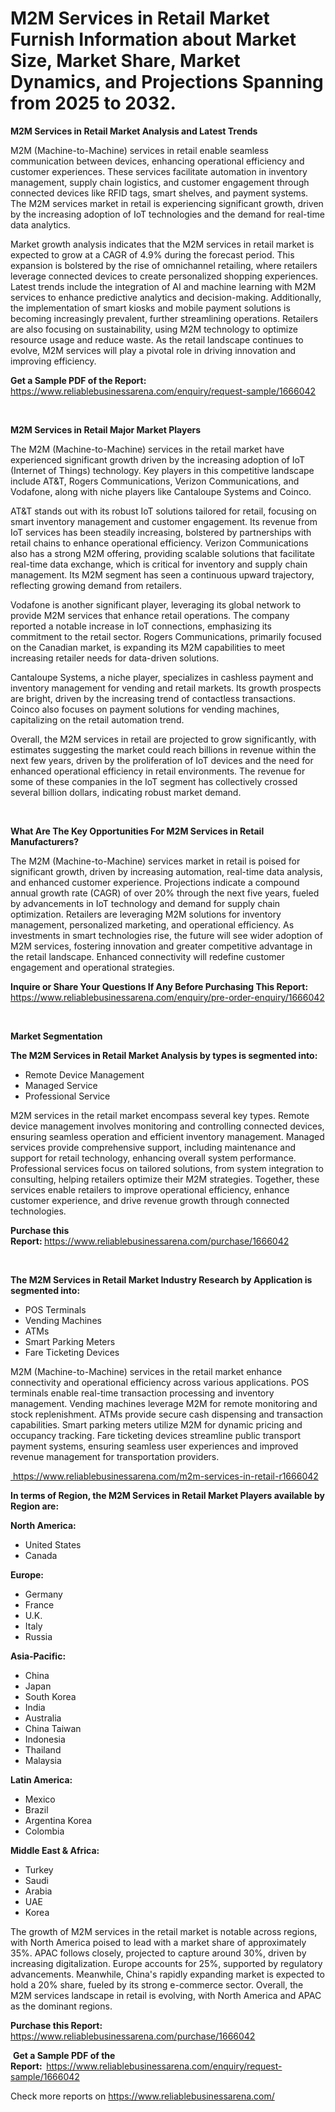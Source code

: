 <p><h1>M2M Services in Retail Market Furnish Information about Market Size, Market Share, Market Dynamics, and Projections Spanning from 2025 to 2032.</h1></p><p><strong>M2M Services in Retail Market Analysis and Latest Trends</strong></p>
<p><p>M2M (Machine-to-Machine) services in retail enable seamless communication between devices, enhancing operational efficiency and customer experiences. These services facilitate automation in inventory management, supply chain logistics, and customer engagement through connected devices like RFID tags, smart shelves, and payment systems. The M2M services market in retail is experiencing significant growth, driven by the increasing adoption of IoT technologies and the demand for real-time data analytics.</p><p>Market growth analysis indicates that the M2M services in retail market is expected to grow at a CAGR of 4.9% during the forecast period. This expansion is bolstered by the rise of omnichannel retailing, where retailers leverage connected devices to create personalized shopping experiences. Latest trends include the integration of AI and machine learning with M2M services to enhance predictive analytics and decision-making. Additionally, the implementation of smart kiosks and mobile payment solutions is becoming increasingly prevalent, further streamlining operations. Retailers are also focusing on sustainability, using M2M technology to optimize resource usage and reduce waste. As the retail landscape continues to evolve, M2M services will play a pivotal role in driving innovation and improving efficiency.</p></p>
<p><strong>Get a Sample PDF of the Report:&nbsp;</strong> <a href="https://www.reliablebusinessarena.com/enquiry/request-sample/1666042?utm_campaign=2136&utm_medium=2&utm_source=Github&utm_content=ia&utm_term=15022025&utm_id=m2m-services-in-retail">https://www.reliablebusinessarena.com/enquiry/request-sample/1666042</a></p>
<p>&nbsp;</p>
<p><strong>M2M Services in Retail Major Market Players</strong></p>
<p><p>The M2M (Machine-to-Machine) services in the retail market have experienced significant growth driven by the increasing adoption of IoT (Internet of Things) technology. Key players in this competitive landscape include AT&T, Rogers Communications, Verizon Communications, and Vodafone, along with niche players like Cantaloupe Systems and Coinco.</p><p>AT&T stands out with its robust IoT solutions tailored for retail, focusing on smart inventory management and customer engagement. Its revenue from IoT services has been steadily increasing, bolstered by partnerships with retail chains to enhance operational efficiency. Verizon Communications also has a strong M2M offering, providing scalable solutions that facilitate real-time data exchange, which is critical for inventory and supply chain management. Its M2M segment has seen a continuous upward trajectory, reflecting growing demand from retailers.</p><p>Vodafone is another significant player, leveraging its global network to provide M2M services that enhance retail operations. The company reported a notable increase in IoT connections, emphasizing its commitment to the retail sector. Rogers Communications, primarily focused on the Canadian market, is expanding its M2M capabilities to meet increasing retailer needs for data-driven solutions.</p><p>Cantaloupe Systems, a niche player, specializes in cashless payment and inventory management for vending and retail markets. Its growth prospects are bright, driven by the increasing trend of contactless transactions. Coinco also focuses on payment solutions for vending machines, capitalizing on the retail automation trend.</p><p>Overall, the M2M services in retail are projected to grow significantly, with estimates suggesting the market could reach billions in revenue within the next few years, driven by the proliferation of IoT devices and the need for enhanced operational efficiency in retail environments. The revenue for some of these companies in the IoT segment has collectively crossed several billion dollars, indicating robust market demand.</p></p>
<p>&nbsp;</p>
<p><strong>What Are The Key Opportunities For M2M Services in Retail Manufacturers?</strong></p>
<p><p>The M2M (Machine-to-Machine) services market in retail is poised for significant growth, driven by increasing automation, real-time data analysis, and enhanced customer experience. Projections indicate a compound annual growth rate (CAGR) of over 20% through the next five years, fueled by advancements in IoT technology and demand for supply chain optimization. Retailers are leveraging M2M solutions for inventory management, personalized marketing, and operational efficiency. As investments in smart technologies rise, the future will see wider adoption of M2M services, fostering innovation and greater competitive advantage in the retail landscape. Enhanced connectivity will redefine customer engagement and operational strategies.</p></p>
<p><strong>Inquire or Share Your Questions If Any Before Purchasing This Report:</strong> <a href="https://www.reliablebusinessarena.com/enquiry/pre-order-enquiry/1666042?utm_campaign=2136&utm_medium=2&utm_source=Github&utm_content=ia&utm_term=15022025&utm_id=m2m-services-in-retail">https://www.reliablebusinessarena.com/enquiry/pre-order-enquiry/1666042</a></p>
<p>&nbsp;</p>
<p><strong>Market Segmentation</strong></p>
<p><strong>The M2M Services in Retail Market Analysis by types is segmented into:</strong></p>
<p><ul><li>Remote Device Management</li><li>Managed Service</li><li>Professional Service</li></ul></p>
<p><p>M2M services in the retail market encompass several key types. Remote device management involves monitoring and controlling connected devices, ensuring seamless operation and efficient inventory management. Managed services provide comprehensive support, including maintenance and support for retail technology, enhancing overall system performance. Professional services focus on tailored solutions, from system integration to consulting, helping retailers optimize their M2M strategies. Together, these services enable retailers to improve operational efficiency, enhance customer experience, and drive revenue growth through connected technologies.</p></p>
<p><strong>Purchase this Report:&nbsp;</strong><a href="https://www.reliablebusinessarena.com/purchase/1666042?utm_campaign=2136&utm_medium=2&utm_source=Github&utm_content=ia&utm_term=15022025&utm_id=m2m-services-in-retail">https://www.reliablebusinessarena.com/purchase/1666042</a></p>
<p>&nbsp;</p>
<p><strong>The M2M Services in Retail Market Industry Research by Application is segmented into:</strong></p>
<p><ul><li>POS Terminals</li><li>Vending Machines</li><li>ATMs</li><li>Smart Parking Meters</li><li>Fare Ticketing Devices</li></ul></p>
<p><p>M2M (Machine-to-Machine) services in the retail market enhance connectivity and operational efficiency across various applications. POS terminals enable real-time transaction processing and inventory management. Vending machines leverage M2M for remote monitoring and stock replenishment. ATMs provide secure cash dispensing and transaction capabilities. Smart parking meters utilize M2M for dynamic pricing and occupancy tracking. Fare ticketing devices streamline public transport payment systems, ensuring seamless user experiences and improved revenue management for transportation providers.</p></p>
<p><a href="https://www.reliablebusinessarena.com/m2m-services-in-retail-r1666042?utm_campaign=2136&utm_medium=2&utm_source=Github&utm_content=ia&utm_term=15022025&utm_id=m2m-services-in-retail">&nbsp;https://www.reliablebusinessarena.com/m2m-services-in-retail-r1666042</a></p>
<p><strong>In terms of Region, the M2M Services in Retail Market Players available by Region are:</strong></p>
<p>
    <p> <strong> North America: </strong>
        <ul>
            <li>United States</li>
            <li>Canada</li>
        </ul>
        </p> 
    <p> <strong> Europe: </strong>
        <ul>
            <li>Germany</li>
            <li>France</li>
            <li>U.K.</li>
            <li>Italy</li>
            <li>Russia</li>
        </ul>
        </p> 
    <p> <strong> Asia-Pacific: </strong>
        <ul>
            <li>China</li>
            <li>Japan</li>
            <li>South Korea</li>
            <li>India</li>
            <li>Australia</li>
            <li>China Taiwan</li>
            <li>Indonesia</li>
            <li>Thailand</li>
            <li>Malaysia</li>
        </ul>
        </p> 
    <p> <strong> Latin America: </strong>
        <ul>
            <li>Mexico</li>
            <li>Brazil</li>
            <li>Argentina Korea</li>
            <li>Colombia</li>
        </ul>
        </p> 
    <p> <strong> Middle East & Africa: </strong>
        <ul>
            <li>Turkey</li>
            <li>Saudi</li>
            <li>Arabia</li>
            <li>UAE</li>
            <li>Korea</li>
        </ul>
    </p>
    </p>
<p><p>The growth of M2M services in the retail market is notable across regions, with North America poised to lead with a market share of approximately 35%. APAC follows closely, projected to capture around 30%, driven by increasing digitalization. Europe accounts for 25%, supported by regulatory advancements. Meanwhile, China's rapidly expanding market is expected to hold a 20% share, fueled by its strong e-commerce sector. Overall, the M2M services landscape in retail is evolving, with North America and APAC as the dominant regions.</p></p>
<p><strong>Purchase this Report: </strong><a href="https://www.reliablebusinessarena.com/purchase/1666042?utm_campaign=2136&utm_medium=2&utm_source=Github&utm_content=ia&utm_term=15022025&utm_id=m2m-services-in-retail">https://www.reliablebusinessarena.com/purchase/1666042</a></p>
<p>&nbsp;<strong>Get a Sample PDF of the Report:&nbsp;&nbsp;</strong><a href="https://www.reliablebusinessarena.com/enquiry/request-sample/1666042?utm_campaign=2136&utm_medium=2&utm_source=Github&utm_content=ia&utm_term=15022025&utm_id=m2m-services-in-retail">https://www.reliablebusinessarena.com/enquiry/request-sample/1666042</a></p>
<p><strong></strong></p>
<p>Check more reports on <a href="https://www.reliablebusinessarena.com/?utm_campaign=2136&utm_medium=2&utm_source=Github&utm_content=ia&utm_term=15022025&utm_id=m2m-services-in-retail">https://www.reliablebusinessarena.com/</a></p>
